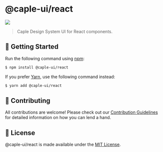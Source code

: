 # @caple-ui/react

[![](https://badgen.net/npm/v/@caple-ui/react?icon=npm)](https://www.npmjs.com/package/@caple-ui/react)

> Caple Design System UI for React components.

## :rocket: Getting Started

Run the following command using [npm](https://www.npmjs.com/):

```bash
$ npm install @caple-ui/react
```

If you prefer [Yarn](https://yarnpkg.com/en/), use the following command instead:

```bash
$ yarn add @caple-ui/react
```

## :raised_hands: Contributing

All contributions are welcome! Please check out our [Contribution Guidelines](/.github/CONTRIBUTING.md) for detailed information on how you can lend a hand.

## :page_facing_up: License

@caple-ui/react is made available under the [MIT License](/LICENSE).
